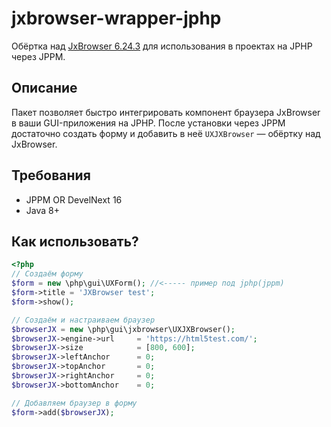 # jxbrowser-wrapper-jphp

Обёртка над [JxBrowser 6.24.3](https://www.teamdev.com/jxbrowser) для использования в проектах на JPHP через JPPM.

## Описание

Пакет позволяет быстро интегрировать компонент браузера JxBrowser в ваши GUI-приложения на JPHP. После установки через JPPM достаточно создать форму и добавить в неё `UXJXBrowser` — обёртку над JxBrowser.

## Требования 
- JPPM  OR DevelNext 16
- Java 8+  

## Как использовать?
```php
<?php
// Создаём форму
$form = new \php\gui\UXForm(); //<----- пример под jphp(jppm)
$form->title = 'JXBrowser test';
$form->show();

// Создаём и настраиваем браузер
$browserJX = new \php\gui\jxbrowser\UXJXBrowser();
$browserJX->engine->url     = 'https://html5test.com/';
$browserJX->size            = [800, 600];
$browserJX->leftAnchor      = 0;
$browserJX->topAnchor       = 0;
$browserJX->rightAnchor     = 0;
$browserJX->bottomAnchor    = 0;

// Добавляем браузер в форму
$form->add($browserJX);
```
